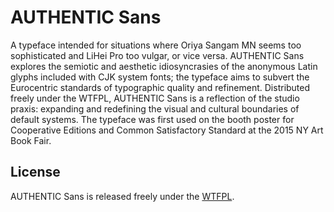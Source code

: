 # AUTHENTIC Sans

A typeface intended for situations where Oriya Sangam MN seems too sophisticated and LiHei Pro too vulgar, or vice versa. AUTHENTIC Sans explores the semiotic and aesthetic idiosyncrasies of the anonymous Latin glyphs included with CJK system fonts; the typeface aims to subvert the Eurocentric standards of typographic quality and refinement. Distributed freely under the WTFPL, AUTHENTIC Sans is a reflection of the studio praxis: expanding and redefining the visual and cultural boundaries of default systems. The typeface was first used on the booth poster for Cooperative Editions and Common Satisfactory Standard at the 2015 NY Art Book Fair.

## License

AUTHENTIC Sans is released freely under the [WTFPL](http://www.wtfpl.net/).
